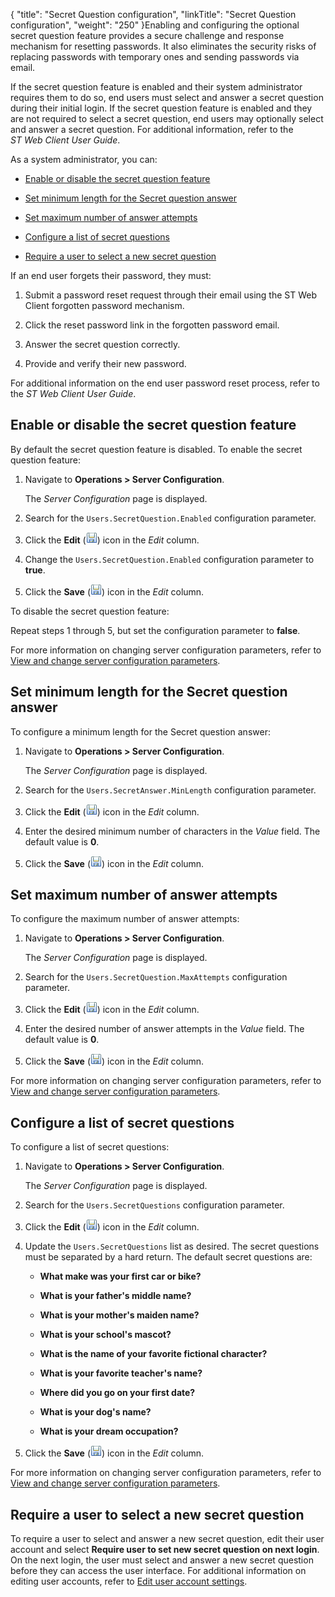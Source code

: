 {
    "title": "Secret Question configuration",
    "linkTitle": "Secret Question configuration",
    "weight": "250"
}Enabling and configuring the optional secret question feature provides a secure challenge and response mechanism for resetting passwords. It also eliminates the security risks of replacing passwords with temporary ones and sending passwords via email.



If the secret question feature is enabled and their system administrator requires them to do so, end users must select and answer a secret question during their initial login. If the secret question feature is enabled and they are not required to select a secret question, end users may optionally select and answer a secret question. For additional information, refer to the *ST Web Client User Guide*.



As a system administrator, you can:



-   [Enable or disable the secret question feature](#enable)

-   [Set minimum length for the Secret question answer](#set_minimum_length)

-   [Set maximum number of answer attempts](#set)

-   [Configure a list of secret questions](#configur)

-   [Require a user to select a new secret question](#require)



If an end user forgets their password, they must:



1.  Submit a password reset request through their email using the ST Web Client forgotten password mechanism.

2.  Click the reset password link in the forgotten password email.

3.  Answer the secret question correctly.

4.  Provide and verify their new password.



For additional information on the end user password reset process, refer to the *ST Web Client User Guide*.



## <span id="Enable"></span>Enable or disable the secret question feature



By default the secret question feature is disabled. To enable the secret question feature:



1.  Navigate to **Operations > Server Configuration**.  

    The *Server Configuration* page is displayed.

2.  Search for the `Users.SecretQuestion.Enabled` configuration parameter.

3.  Click the **Edit** (![Edit](SaveIcon2.png)) icon in the *Edit* column.

4.  Change the `Users.SecretQuestion.Enabled` configuration parameter to **true**.

5.  Click the **Save** (![](SaveIcon2.png)) icon in the *Edit* column.



To disable the secret question feature:



Repeat steps 1 through 5, but set the configuration parameter to **false**.



For more information on changing server configuration parameters, refer to [View and change server configuration parameters](../../../operations_menu/c_st_serverconfiguration/t_st_serverconfigurationparameters).



## <span id="Set_minimum_length"></span>Set minimum length for the Secret question answer



To configure a minimum length for the Secret question answer:



1.  Navigate to **Operations > Server Configuration**.  

    The *Server Configuration* page is displayed.

2.  Search for the `Users.SecretAnswer.MinLength` configuration parameter.

3.  Click the **Edit** (![Edit](SaveIcon2.png)) icon in the *Edit* column.

4.  Enter the desired minimum number of characters in the *Value* field. The default value is **0**.

5.  Click the **Save** (![](SaveIcon2.png)) icon in the *Edit* column.



## <span id="Set"></span>Set maximum number of answer attempts



To configure the maximum number of answer attempts:



1.  Navigate to **Operations > Server Configuration**.  

    The *Server Configuration* page is displayed.

2.  Search for the `Users.SecretQuestion.MaxAttempts` configuration parameter.

3.  Click the **Edit** (![Edit](SaveIcon2.png)) icon in the *Edit* column.

4.  Enter the desired number of answer attempts in the *Value* field. The default value is **0**.

5.  Click the **Save** (![](SaveIcon2.png)) icon in the *Edit* column.



For more information on changing server configuration parameters, refer to [View and change server configuration parameters](../../../operations_menu/c_st_serverconfiguration/t_st_serverconfigurationparameters).



## <span id="Configur"></span>Configure a list of secret questions



To configure a list of secret questions:



1.  Navigate to **Operations > Server Configuration**.  

    The *Server Configuration* page is displayed.

2.  Search for the `Users.SecretQuestions` configuration parameter.

3.  Click the **Edit** (![Edit](SaveIcon2.png)) icon in the *Edit* column.

4.  Update the `Users.SecretQuestions` list as desired. The secret questions must be separated by a hard return. The default secret questions are:

    -   **What make was your first car or bike?**

    -   **What is your father's middle name?**

    -   **What is your mother's maiden name?**

    -   **What is your school's mascot?**

    -   **What is the name of your favorite fictional character?**

    -   **What is your favorite teacher's name?**

    -   **Where did you go on your first date?**

    -   **What is your dog's name?**

    -   **What is your dream occupation?**

5.  Click the **Save** (![](SaveIcon2.png)) icon in the *Edit* column.



For more information on changing server configuration parameters, refer to [View and change server configuration parameters](../../../operations_menu/c_st_serverconfiguration/t_st_serverconfigurationparameters).



## <span id="Require"></span>Require a user to select a new secret question



To require a user to select and answer a new secret question, edit their user account and select **Require user to set new secret question on next login**. On the next login, the user must select and answer a new secret question before they can access the user interface. For additional information on editing user accounts, refer to [Edit user account settings](../../useraccounts/t_st_edit_user_account_settings).


